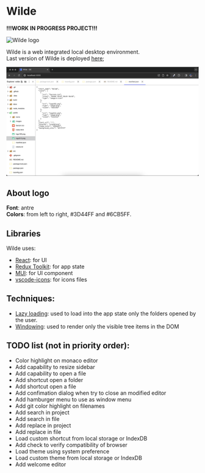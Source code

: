 # Wilde

__!!!WORK IN PROGRESS PROJECT!!!__

![Wilde logo](docs/images/wilde-logo.png)

Wilde is a web integrated local desktop environment. \
Last version of Wilde is deployed [here](https://mpstyle.github.io/wilde/);

![Wilde screenshot](docs/images/wilde-instance.png)

## About logo

**Font**: antre \
**Colors**: from left to right, #3D44FF and #6CB5FF.

## Libraries

Wilde uses:
- [React](https://react.dev/): for UI
- [Redux Toolkit](https://redux-toolkit.js.org/): for app state
- [MUI](https://mui.com/): for UI component
- [vscode-icons](https://github.com/vscode-icons/vscode-icons): for icons files

## Techniques:
- [Lazy loading](https://en.wikipedia.org/wiki/Lazy_loading): used to load into the app state only the folders opened by the user.
- [Windowing](https://www.patterns.dev/vanilla/virtual-lists/): used to render only the visible tree items in the DOM

## TODO list (not in priority order):
- Color highlight on monaco editor
- Add capability to resize sidebar
- Add capability to open a file
- Add shortcut open a folder
- Add shortcut open a file
- Add confimation dialog when try to close an modified editor
- Add hamburger menu to use as window menu
- Add git color highlight on filenames
- Add search in project
- Add search in file
- Add replace in project
- Add replace in file
- Load custom shortcut from local storage or IndexDB
- Add check to verify compatibility of browser
- Load theme using system preference
- Load custom theme from local storage or IndexDB
- Add welcome editor
